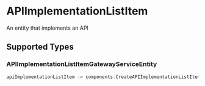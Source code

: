# APIImplementationListItem

An entity that implements an API


## Supported Types

### APIImplementationListItemGatewayServiceEntity

```go
apiImplementationListItem := components.CreateAPIImplementationListItemAPIImplementationListItemGatewayServiceEntity(components.APIImplementationListItemGatewayServiceEntity{/* values here */})
```


